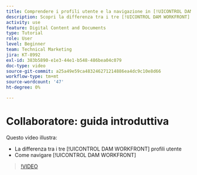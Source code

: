 ```yaml
---
title: Comprendere i profili utente e la navigazione in [!UICONTROL DAM WORKFRONT]
description: Scopri la differenza tra i tre [!UICONTROL DAM WORKFRONT] profili utente e navigazione [!UICONTROL DAM WORKFRONT].
activity: use
feature: Digital Content and Documents
type: Tutorial
role: User
level: Beginner
team: Technical Marketing
jira: KT-8992
exl-id: 383b5890-e1e3-44e1-b548-486bea04c079
doc-type: video
source-git-commit: a25a49e59ca483246271214886ea4dc9c10e8d66
workflow-type: tm+mt
source-wordcount: '47'
ht-degree: 0%

---
```


# Collaboratore: guida introduttiva

Questo video illustra:

* La differenza tra i tre [!UICONTROL DAM WORKFRONT] profili utente
* Come navigare [!UICONTROL DAM WORKFRONT]

>[!VIDEO](https://video.tv.adobe.com/v/335252/?quality=12&learn=on)
